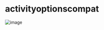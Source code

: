 # activityoptionscompat
![image](http://a1.qpic.cn/psb?/V14LWyim19Axjo/rRPrpJhXXREBkLBwFh9sTMruaMsum8GIspSVQr0*pWg!/b/dG4BAAAAAAAA&bo=IQIxAwAAAAACIBU!&rf=viewer_4)
